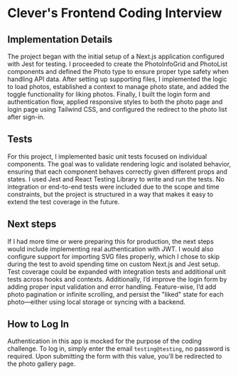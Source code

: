 # Clever's Frontend Coding Interview

## Implementation Details
The project began with the initial setup of a Next.js application configured with Jest for testing. I proceeded to create the PhotoInfoGrid and PhotoList components and defined the Photo type to ensure proper type safety when handling API data. After setting up supporting files, I implemented the logic to load photos, established a context to manage photo state, and added the toggle functionality for liking photos. Finally, I built the login form and authentication flow, applied responsive styles to both the photo page and login page using Tailwind CSS, and configured the redirect to the photo list after sign-in.

## Tests
For this project, I implemented basic unit tests focused on individual components. The goal was to validate rendering logic and isolated behavior, ensuring that each component behaves correctly given different props and states. I used Jest and React Testing Library to write and run the tests.
No integration or end-to-end tests were included due to the scope and time constraints, but the project is structured in a way that makes it easy to extend the test coverage in the future.

## Next steps
If I had more time or were preparing this for production, the next steps would include implementing real authentication with JWT. I would also configure support for importing SVG files properly, which I chose to skip during the test to avoid spending time on custom Next.js and Jest setup. Test coverage could be expanded with integration tests and additional unit tests across hooks and contexts. Additionally, I’d improve the login form by adding proper input validation and error handling. Feature-wise, I’d add photo pagination or infinite scrolling, and persist the "liked" state for each photo—either using local storage or syncing with a backend.

## How to Log In
Authentication in this app is mocked for the purpose of the coding challenge.
To log in, simply enter the email `testing@testing`, no password is required. Upon submitting the form with this value, you'll be redirected to the photo gallery page.
 